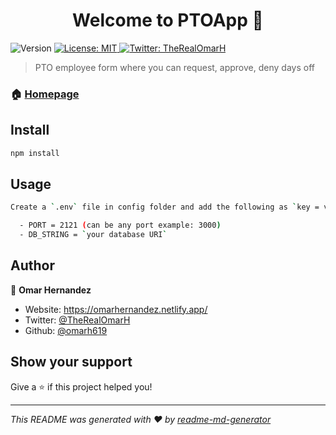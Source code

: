 <h1 align="center">Welcome to PTOApp 👋</h1>
<p>
  <img alt="Version" src="https://img.shields.io/badge/version-1.0.0-blue.svg?cacheSeconds=2592000" />
  <a href="#" target="_blank">
    <img alt="License: MIT" src="https://img.shields.io/badge/License-MIT-yellow.svg" />
  </a>
  <a href="https://twitter.com/TheRealOmarH" target="_blank">
    <img alt="Twitter: TheRealOmarH" src="https://img.shields.io/twitter/follow/TheRealOmarH.svg?style=social" />
  </a>
</p>

> PTO employee form where you can request, approve, deny days off 

### 🏠 [Homepage](https://github.com/omarh619/PTOApp)

## Install

```sh
npm install
```

## Usage

```sh
Create a `.env` file in config folder and add the following as `key = value`
```

```sh
  - PORT = 2121 (can be any port example: 3000)
  - DB_STRING = `your database URI`
```

## Author

👤 **Omar Hernandez**

* Website: https://omarhernandez.netlify.app/
* Twitter: [@TheRealOmarH](https://twitter.com/TheRealOmarH)
* Github: [@omarh619](https://github.com/omarh619)

## Show your support

Give a ⭐️ if this project helped you!

***
_This README was generated with ❤️ by [readme-md-generator](https://github.com/kefranabg/readme-md-generator)_